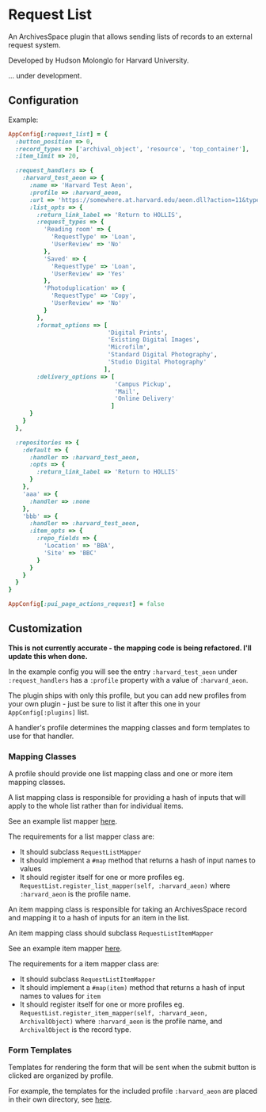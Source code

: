 
# Request List

An ArchivesSpace plugin that allows sending lists of records to an external request system.

Developed by Hudson Molonglo for Harvard University.

... under development.


## Configuration

Example:

```ruby
AppConfig[:request_list] = {
  :button_position => 0,
  :record_types => ['archival_object', 'resource', 'top_container'],
  :item_limit => 20,

  :request_handlers => {
    :harvard_test_aeon => {
      :name => 'Harvard Test Aeon',
      :profile => :harvard_aeon,
      :url => 'https://somewhere.at.harvard.edu/aeon.dll?action=11&type=200',
      :list_opts => {
        :return_link_label => 'Return to HOLLIS',
        :request_types => {
          'Reading room' => {
            'RequestType' => 'Loan',
            'UserReview' => 'No'
          },
          'Saved' => {
            'RequestType' => 'Loan',
            'UserReview' => 'Yes'
          },
          'Photoduplication' => {
            'RequestType' => 'Copy',
            'UserReview' => 'No'
          }
        },
        :format_options => [
                            'Digital Prints',
                            'Existing Digital Images',
                            'Microfilm',
                            'Standard Digital Photography',
                            'Studio Digital Photography'
                           ],
        :delivery_options => [
                              'Campus Pickup',
                              'Mail',
                              'Online Delivery'
                             ]
      }
    }
  },

  :repositories => {
    :default => {
      :handler => :harvard_test_aeon,
      :opts => {
        :return_link_label => 'Return to HOLLIS'
      }
    },
    'aaa' => {
      :handler => :none
    },
    'bbb' => {
      :handler => :harvard_test_aeon,
      :item_opts => {
        :repo_fields => {
          'Location' => 'BBA',
          'Site' => 'BBC'
        }
      }
    }
  }
}

AppConfig[:pui_page_actions_request] = false
```


## Customization

__This is not currently accurate - the mapping code is being refactored. I'll update this when done.__

In the example config you will see the entry `:harvard_test_aeon` under `:request_handlers` has
a `:profile` property with a value of `:harvard_aeon`.

The plugin ships with only this profile, but you can add new profiles from your own plugin - just
be sure to list it after this one in your `AppConfig[:plugins]` list.

A handler's profile determines the mapping classes and form templates to use for that handler.


### Mapping Classes

A profile should provide one list mapping class and one or more item mapping classes.

A list mapping class is responsible for providing a hash of inputs that will apply to the whole list
rather than for individual items.

See an example list mapper [here](https://github.com/hudmol/request_list/blob/master/public/models/harvard_aeon/list_mapper.rb).

The requirements for a list mapper class are:
  - It should subclass `RequestListMapper`
  - It should implement a `#map` method that returns a hash of input names to values
  - It should register itself for one or more profiles
      eg. `RequestList.register_list_mapper(self, :harvard_aeon)` where `:harvard_aeon` is the profile name.

An item mapping class is responsible for taking an ArchivesSpace record and mapping it to a hash of inputs
for an item in the list.

An item mapping class should subclass `RequestListItemMapper`

See an example item mapper [here](https://github.com/hudmol/request_list/blob/master/public/models/harvard_aeon/archival_object_mapper.rb).

The requirements for a item mapper class are:
  - It should subclass `RequestListItemMapper`
  - It should implement a `#map(item)` method that returns a hash of input names to values for `item`
  - It should register itself for one or more profiles
      eg. `RequestList.register_item_mapper(self, :harvard_aeon, ArchivalObject)` where `:harvard_aeon` is the profile name, and `ArchivalObject` is the record type.


### Form Templates

Templates for rendering the form that will be sent when the submit button is clicked are organized by profile.

For example, the templates for the included profile `:harvard_aeon` are placed in their own directory, see
[here](https://github.com/hudmol/request_list/tree/master/public/views/request_list/harvard_aeon).

